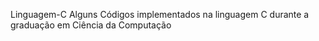 Linguagem-C
Alguns Códigos implementados na linguagem C durante a graduação em Ciência da Computação

